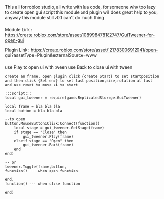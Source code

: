 This all for roblox studio, all write with lua code, for someone who too lazy to create open gui script this module and plugin will does great help to you, anyway this module still v0.1 can't do much thing

###
Module Link : https://create.roblox.com/store/asset/108998478182747/GuiTweener-for-open-gui

Plugin Link : https://create.roblox.com/store/asset/121783006912041/open-gui?assetType=Plugin&externalSource=www
###


use Play to open ui with tween
use Back to close ui with tween
 	
 	create an frame, open plugin click {create Start} to set startposition
 	and then click {Set end} to set last position,size,rotation at last
 	and use reset to move ui to start
 	
 	:::script:::
 	local gui_tweener = require(game.ReplicatedStorage.GuiTweener)
 	
	local frame = bla bla bla
	local button = bla bla bla
	
	--to open
	button.MouseButton1Click:Connect(function()
		local stage = gui_tweener.GetStage(frame)
		if stage == "Close" then
			gui_tweener.Play(frame)
		elseif stage == "Open" then
			gui_tweener.Back(frame)
		end
	end)
	
	-- or
	tweener.Toggle(frame,button,
	function() --- when open function
		
	end,
	function() --- when close function
		
	end)


 
